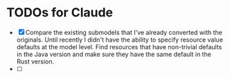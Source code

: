 # TODOs for Claude

- [x] Compare the existing submodels that I've already converted with the originals. Until recently I didn't have the ability to specify resource value defaults at the model level. Find resources that have non-trivial defaults in the Java version and make sure they have the same default in the Rust version.
- [ ] 

